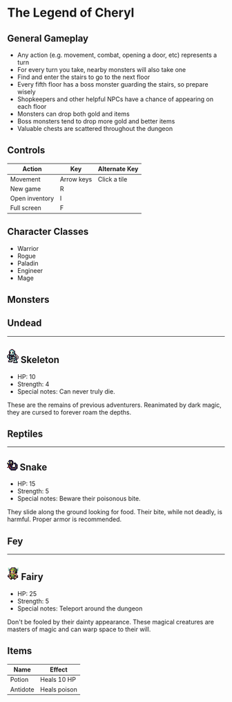 # The Legend of Cheryl

## General Gameplay

* Any action (e.g. movement, combat, opening a door, etc) represents a turn
* For every turn you take, nearby monsters will also take one
* Find and enter the stairs to go to the next floor
* Every fifth floor has a boss monster guarding the stairs, so prepare wisely
* Shopkeepers and other helpful NPCs have a chance of appearing on each floor
* Monsters can drop both gold and items
* Boss monsters tend to drop more gold and better items
* Valuable chests are scattered throughout the dungeon

## Controls

| Action         | Key        | Alternate Key |
| ---            | ---        | ---           |
| Movement       | Arrow keys | Click a tile  |
| New game       | R          |               |
| Open inventory | I          |               |
| Full screen    | F          |               |

## Character Classes

* Warrior
* Rogue
* Paladin
* Engineer
* Mage

## Monsters
Undead
---
___
![Skeleton](Bestiary/Skeleton.png)
Skeleton
---
* HP: 10
* Strength: 4
* Special notes: Can never truly die.

These are the remains of previous adventurers. Reanimated by dark magic, they are cursed to forever roam the depths.

Reptiles
---
___
![Snake](Bestiary/Snake.png)
Snake
---

* HP: 15
* Strength: 5
* Special notes: Beware their poisonous bite.

They slide along the ground looking for food. Their bite, while not deadly, is harmful. Proper armor is recommended.

Fey
---
___
![Fairy](Bestiary/Fairy.png)
Fairy
---
* HP: 25
* Strength: 5
* Special notes: Teleport around the dungeon

Don't be fooled by their dainty appearance. These magical creatures are masters of magic and can warp space to their will.


## Items

| Name     | Effect       |
| ---      | ---          |
| Potion   | Heals 10 HP  |
| Antidote | Heals poison |


